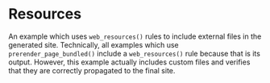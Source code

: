# Resources

An example which uses `web_resources()` rules to include external files in the
generated site. Technically, all examples which use `prerender_page_bundled()`
include a `web_resources()` rule because that is its output. However, this
example actually includes custom files and verifies that they are correctly
propagated to the final site.
